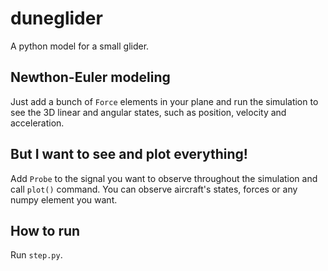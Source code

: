 # duneglider
A python model for a small glider.

## Newthon-Euler modeling
Just add a bunch of `Force` elements in your plane and run the simulation to see the 3D linear and angular states, such as position, velocity and acceleration.

## But I want to see and plot everything!
Add `Probe` to the signal you want to observe throughout the simulation and call `plot()` command. You can observe aircraft's states, forces or any numpy element you want.

## How to run
Run `step.py`.